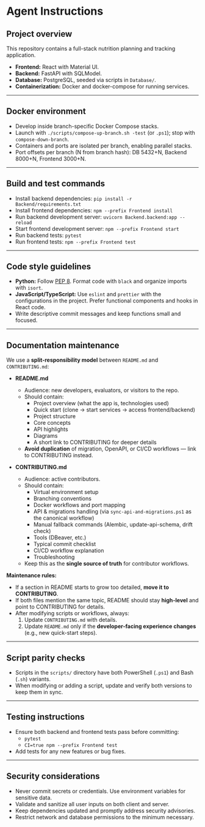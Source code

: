 # Agent Instructions

## Project overview
This repository contains a full-stack nutrition planning and tracking application.
- **Frontend:** React with Material UI.
- **Backend:** FastAPI with SQLModel.
- **Database:** PostgreSQL, seeded via scripts in `Database/`.
- **Containerization:** Docker and docker-compose for running services.

---

## Docker environment
- Develop inside branch-specific Docker Compose stacks.
- Launch with `./scripts/compose-up-branch.sh -test` (or `.ps1`); stop with `compose-down-branch`.
- Containers and ports are isolated per branch, enabling parallel stacks.
- Port offsets per branch (N from branch hash): DB 5432+N, Backend 8000+N, Frontend 3000+N.

---

## Build and test commands
- Install backend dependencies: `pip install -r Backend/requirements.txt`
- Install frontend dependencies: `npm --prefix Frontend install`
- Run backend development server: `uvicorn Backend.backend:app --reload`
- Start frontend development server: `npm --prefix Frontend start`
- Run backend tests: `pytest`
- Run frontend tests: `npm --prefix Frontend test`

---

## Code style guidelines
- **Python:** Follow [PEP 8](https://peps.python.org/pep-0008/). Format code with `black` and organize imports with `isort`.
- **JavaScript/TypeScript:** Use `eslint` and `prettier` with the configurations in the project. Prefer functional components and hooks in React code.
- Write descriptive commit messages and keep functions small and focused.

---

## Documentation maintenance

We use a **split-responsibility model** between `README.md` and `CONTRIBUTING.md`:

- **README.md**
  - Audience: new developers, evaluators, or visitors to the repo.
  - Should contain:
    - Project overview (what the app is, technologies used)
    - Quick start (clone → start services → access frontend/backend)
    - Project structure
    - Core concepts
    - API highlights
    - Diagrams
    - A short link to CONTRIBUTING for deeper details
  - **Avoid duplication** of migration, OpenAPI, or CI/CD workflows — link to CONTRIBUTING instead.

- **CONTRIBUTING.md**
  - Audience: active contributors.
  - Should contain:
    - Virtual environment setup
    - Branching conventions
    - Docker workflows and port mapping
    - API & migrations handling (via `sync-api-and-migrations.ps1` as the canonical workflow)
    - Manual fallback commands (Alembic, update-api-schema, drift check)
    - Tools (DBeaver, etc.)
    - Typical commit checklist
    - CI/CD workflow explanation
    - Troubleshooting
  - Keep this as the **single source of truth** for contributor workflows.

**Maintenance rules:**
- If a section in README starts to grow too detailed, **move it to CONTRIBUTING**.
- If both files mention the same topic, README should stay **high-level** and point to CONTRIBUTING for details.
- After modifying scripts or workflows, always:
  1. Update `CONTRIBUTING.md` with details.  
  2. Update `README.md` only if the **developer-facing experience changes** (e.g., new quick-start steps).

---

## Script parity checks
- Scripts in the `scripts/` directory have both PowerShell (`.ps1`) and Bash (`.sh`) variants.
- When modifying or adding a script, update and verify both versions to keep them in sync.

---

## Testing instructions
- Ensure both backend and frontend tests pass before committing:
  - `pytest`
  - `CI=true npm --prefix Frontend test`
- Add tests for any new features or bug fixes.

---

## Security considerations
- Never commit secrets or credentials. Use environment variables for sensitive data.
- Validate and sanitize all user inputs on both client and server.
- Keep dependencies updated and promptly address security advisories.
- Restrict network and database permissions to the minimum necessary.
